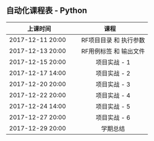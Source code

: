 ##  自动化课程表 - Python

| 上课时间           | 课程           |
| ------------- |:-------------:| 
| 2017-12-11  20:00  |     RF项目目录 和 执行参数| 
| 2017-12-13  20:00  |     RF用例标签 和 输出文件   | 
| 2017-12-15  20:00  |     项目实战 - 1 | 
| 2017-12-17  14:00  |     项目实战 - 2 | 
| 2017-12-20  20:00  |     项目实战 - 3| 
| 2017-12-22  20:00  |     项目实战 - 4 | 
| 2017-12-24  14:00  |     项目实战 - 5| 
| 2017-12-27  20:00  |     项目实战 - 6| 
| 2017-12-29  20:00  |     学期总结 |  

